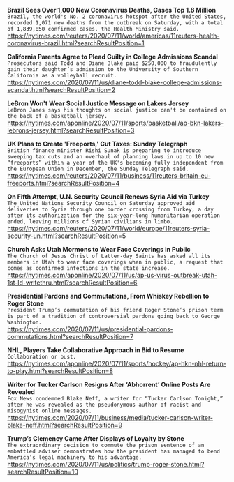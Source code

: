 **Brazil Sees Over 1,000 New Coronavirus Deaths, Cases Top 1.8 Million**\
`Brazil, the world's No. 2 coronavirus hotspot after the United States, recorded 1,071 new deaths from the outbreak on Saturday, with a total of 1,839,850 confirmed cases, the Health Ministry said.`\
https://nytimes.com/reuters/2020/07/11/world/americas/11reuters-health-coronavirus-brazil.html?searchResultPosition=1

**California Parents Agree to Plead Guilty in College Admissions Scandal**\
`Prosecutors said Todd and Diane Blake paid $250,000 to fraudulently gain their daughter’s admission to the University of Southern California as a volleyball recruit.`\
https://nytimes.com/2020/07/11/us/diane-todd-blake-college-admissions-scandal.html?searchResultPosition=2

**LeBron Won't Wear Social Justice Message on Lakers Jersey**\
`LeBron James says his thoughts on social justice can't be contained on the back of a basketball jersey.`\
https://nytimes.com/aponline/2020/07/11/sports/basketball/ap-bkn-lakers-lebrons-jersey.html?searchResultPosition=3

**UK Plans to Create 'Freeports,' Cut Taxes: Sunday Telegraph**\
`British finance minister Rishi Sunak is preparing to introduce sweeping tax cuts and an overhaul of planning laws in up to 10 new “freeports” within a year of the UK's becoming fully independent from the European Union in December, the Sunday Telegraph said.`\
https://nytimes.com/reuters/2020/07/11/business/11reuters-britain-eu-freeports.html?searchResultPosition=4

**On Fifth Attempt, U.N. Security Council Renews Syria Aid via Turkey**\
`The United Nations Security Council on Saturday approved aid deliveries to Syria through one border crossing from Turkey, a day after its authorization for the six-year-long humanitarian operation ended, leaving millions of Syrian civilians in limbo.`\
https://nytimes.com/reuters/2020/07/11/world/europe/11reuters-syria-security-un.html?searchResultPosition=5

**Church Asks Utah Mormons to Wear Face Coverings in Public**\
`The Church of Jesus Christ of Latter-day Saints has asked all its members in Utah to wear face coverings when in public, a request that comes as confirmed infections in the state increase.`\
https://nytimes.com/aponline/2020/07/11/us/ap-us-virus-outbreak-utah-1st-ld-writethru.html?searchResultPosition=6

**Presidential Pardons and Commutations, From Whiskey Rebellion to Roger Stone**\
`President Trump’s commutation of his friend Roger Stone’s prison term is part of a tradition of controversial pardons going back to George Washington.`\
https://nytimes.com/2020/07/11/us/presidential-pardons-commutations.html?searchResultPosition=7

**NHL, Players Take Collaborative Approach in Bid to Resume**\
`Collaboration or bust.`\
https://nytimes.com/aponline/2020/07/11/sports/hockey/ap-hkn-nhl-return-to-play.html?searchResultPosition=8

**Writer for Tucker Carlson Resigns After ‘Abhorrent’ Online Posts Are Revealed**\
`Fox News condemned Blake Neff, a writer for “Tucker Carlson Tonight,” after he was revealed as the pseudonymous author of racist and misogynist online messages.`\
https://nytimes.com/2020/07/11/business/media/tucker-carlson-writer-blake-neff.html?searchResultPosition=9

**Trump’s Clemency Came After Displays of Loyalty by Stone**\
`The extraordinary decision to commute the prison sentence of an embattled adviser demonstrates how the president has managed to bend America’s legal machinery to his advantage.`\
https://nytimes.com/2020/07/11/us/politics/trump-roger-stone.html?searchResultPosition=10

